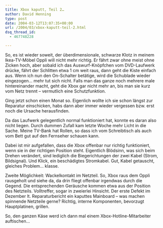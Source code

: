 ```yaml
---
title: Xbox kaputt, Teil 2…
author: David Henning
type: post
date: 2004-03-12T13:07:35+00:00
url: /2004/03/xbox-kaputt-teil-2.html
dsq_thread_id:
  - 467748228

---
```

So, es ist wieder soweit, der überdimensionale, schwarze Klotz in meinem Ikea-TV-Möbel Oppli will nicht mehr richtig. Er fährt zwar ohne meist ohne Zicken hoch, aber sobald ich das Auswurf-Knöpfchen vom DVD-Laufwerk drücke, fährt der Schlitten etwa 1 cm weit raus, dann geht die Kiste einfach aus. Wenn ich nun den On-Schalter betätige, wird die Schublade wieder eingezogen&#8230; mehr tut sich nicht. Falls man das ganze noch mehrere male hintereinander macht, geht die Xbox gar nicht mehr an, bis man sie kurz vom Netz trennt &#8211; vermutlich eine Schutzfunktion.
  
Ging jetzt schon einen Monat so. Eigenlich wollte ich sie schon längst zur Reparatur einschicken, habs dann aber immer wieder vergessen bzw. erst noch die Ursache herausfinden.
  
Da das Laufwerk gelegentlich normal funktioniert hat, konnte es daran also nicht liegen. Durch dummen Zufall kam letzte Woche mehr Licht in die Sache. Meine TV-Bank hat Rollen, so dass ich vom Schreibtisch als auch vom Bett gut auf den Fernseher schauen kann.
  
Dabei ist mir aufgefallen, dass die Xbox offenbar nur richtig funktioniert, wenn sie in der richtigen Position steht. Eigentlich Blödsinn, was sich beim Drehen verändert, sind lediglich die Biegerichtungen der zwei Kabel (Strom, Bildsignal). Und Klick, ein beschädigtes Stromkabel. Gut, Kabel getauscht, gleiches Problem&#8230; klasse.
  
Zweite Möglichkeit: Wackelkontakt im Netzteil. So, Xbox raus dem Oppli rausgeholt und siehe da, da drin fliegt offenbar irgendwas durch die Gegend. Die entsprechenden Geräusche kommen etwa aus der Position des Netzteils. Volltreffer, sogar in zweierlei Hinsicht. Der erste Defekt im Dezember lt. Reparaturbericht ein kaputtes Mainboard &#8211; was machen spinnende Netzteile gerne? Richtig, interne Komponenten, bevorzugt Hauptplatinen, grillen.

So, den ganzen Käse werd ich dann mal einem Xbox-Hotline-Mitarbeiter auftischen&#8230;